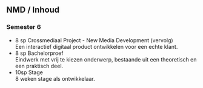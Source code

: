 NMD **/ Inhoud**
-------------------

### Semester 6

 - 8 sp Crossmediaal Project - New Media Development (vervolg)  
   Een interactief digitaal product ontwikkelen voor een echte klant.
 - 8 sp Bachelorproef  
   Eindwerk met vrij te kiezen onderwerp, bestaande uit een theoretisch en een praktisch deel.
 - 10sp Stage  
   8 weken stage als ontwikkelaar.